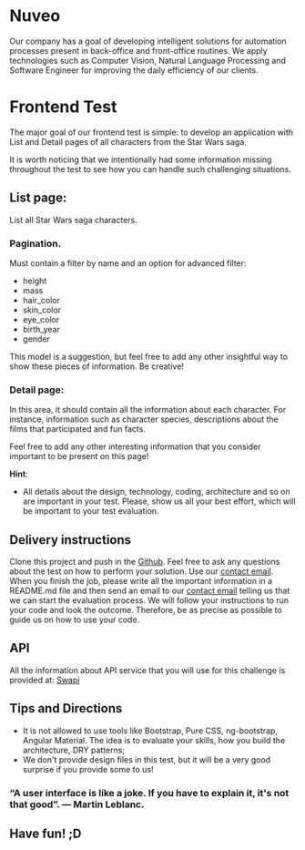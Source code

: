 # Nuveo
Our company has a goal of developing intelligent solutions for automation processes present in back-office and front-office routines. We apply technologies such as Computer Vision, Natural Language Processing and Software Engineer for improving the daily efficiency of our clients.

# Frontend Test

The major goal of our frontend test is simple: to develop an application with List and Detail pages of all characters from the Star Wars saga.

It is worth noticing that we intentionally had some information missing throughout the test to see how you can handle such challenging situations.

## List page:

List all Star Wars saga characters.

### Pagination.

Must contain a filter by name and an option for advanced filter:
* height
* mass
* hair_color
* skin_color
* eye_color
* birth_year
* gender

This model is a suggestion, but feel free to add any other insightful way to show these pieces of information. Be creative!

### Detail page:
In this area, it should contain all the information about each character. For instance, information such as character species, descriptions about the films that participated and fun facts. 

Feel free to add any other interesting information that you consider important to be present on this page!

**Hint**:

* All details about the design, technology, coding, architecture and so on are important in your test. Please, show us all your best effort, which will be important to your test evaluation.

## Delivery instructions

Clone this project and push in the [Github](https://github.com/).
Feel free to ask any questions about the test on how to perform your solution. Use our [contact email](mailto:diego.gonzales@nuveo.ai).
When you finish the job, please write all the important information in a README.md file and then send an email to our [contact email](mailto:diego.gonzales@nuveo.ai) telling us that we can start the evaluation process.
We will follow your instructions to run your code and look the outcome. Therefore, be as precise as possible to guide us on how to use your code.

## API

All the information about API service that you will use for this challenge is provided at: [Swapi](https://swapi.co/documentation#people)

## Tips and Directions
* It is not allowed to use tools like Bootstrap, Pure CSS, ng-bootstrap, Angular Material. The idea is to evaluate your skills, how you build the architecture, DRY patterns;
* We don't provide design files in this test, but it will be a very good surprise if you provide some to us!

### “A user interface is like a joke. If you have to explain it, it's not that good”. — Martin Leblanc.
## Have fun! ;D
